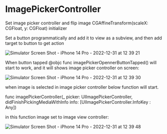 # ImagePickerController
Set image picker controller and flip image CGAffineTransform(scaleX: CGFloat, y: CGFloat) initializer 


Set a button programmatically and add it to view as a subview, and then add target to button to get action 



![Simulator Screen Shot - iPhone 14 Pro - 2022-12-31 at 12 39 21](https://user-images.githubusercontent.com/40151328/210132119-fad90809-997f-42b6-beb7-22c8983662d9.png)



When button tapped @objc func imagePickerOpennerButtonTapped() will start to work, and it will shows image picker controller on screen:



![Simulator Screen Shot - iPhone 14 Pro - 2022-12-31 at 12 39 30](https://user-images.githubusercontent.com/40151328/210132153-34aa9cf1-06a3-469b-a2cd-c167e524886c.png)



when image is selected in image picker controller below function will start. 



func imagePickerController(_ picker: UIImagePickerController, didFinishPickingMediaWithInfo info: [UIImagePickerController.InfoKey : Any])


in this function image set to image view controller:



![Simulator Screen Shot - iPhone 14 Pro - 2022-12-31 at 12 39 48](https://user-images.githubusercontent.com/40151328/210132231-51fa400b-e2cb-46d1-b561-def22b4c648c.png)
